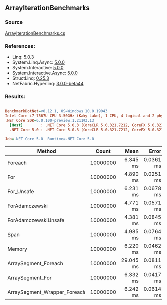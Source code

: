 ﻿## ArrayIterationBenchmarks

### Source
[ArrayIterationBenchmarks.cs](../NetFabric.Hyperlinq.Benchmarks/Benchmarks/ArrayIterationBenchmarks.cs)

### References:
- Linq: 5.0.3
- System.Linq.Async: [5.0.0](https://www.nuget.org/packages/System.Linq.Async/5.0.0)
- System.Interactive: [5.0.0](https://www.nuget.org/packages/System.Interactive/5.0.0)
- System.Interactive.Async: [5.0.0](https://www.nuget.org/packages/System.Interactive.Async/5.0.0)
- StructLinq: [0.25.3](https://www.nuget.org/packages/StructLinq/0.25.3)
- NetFabric.Hyperlinq: [3.0.0-beta44](https://www.nuget.org/packages/NetFabric.Hyperlinq/3.0.0-beta44)

### Results:
``` ini

BenchmarkDotNet=v0.12.1, OS=Windows 10.0.19043
Intel Core i7-7567U CPU 3.50GHz (Kaby Lake), 1 CPU, 4 logical and 2 physical cores
.NET Core SDK=6.0.100-preview.1.21103.13
  [Host]        : .NET Core 5.0.3 (CoreCLR 5.0.321.7212, CoreFX 5.0.321.7212), X64 RyuJIT
  .NET Core 5.0 : .NET Core 5.0.3 (CoreCLR 5.0.321.7212, CoreFX 5.0.321.7212), X64 RyuJIT

Job=.NET Core 5.0  Runtime=.NET Core 5.0  

```
|                       Method |    Count |      Mean |     Error |    StdDev | Ratio | RatioSD |
|----------------------------- |--------- |----------:|----------:|----------:|------:|--------:|
|                      Foreach | 10000000 |  6.345 ms | 0.0361 ms | 0.0338 ms |  1.00 |    0.00 |
|                          For | 10000000 |  4.890 ms | 0.0251 ms | 0.0196 ms |  0.77 |    0.00 |
|                   For_Unsafe | 10000000 |  6.231 ms | 0.0678 ms | 0.0634 ms |  0.98 |    0.01 |
|               ForAdamczewski | 10000000 |  4.771 ms | 0.0571 ms | 0.0477 ms |  0.75 |    0.01 |
|         ForAdamczewskiUnsafe | 10000000 |  4.381 ms | 0.0845 ms | 0.0749 ms |  0.69 |    0.01 |
|                         Span | 10000000 |  4.985 ms | 0.0764 ms | 0.0597 ms |  0.78 |    0.01 |
|                       Memory | 10000000 |  6.220 ms | 0.0462 ms | 0.0410 ms |  0.98 |    0.01 |
|         ArraySegment_Foreach | 10000000 | 29.045 ms | 0.0811 ms | 0.0678 ms |  4.57 |    0.03 |
|             ArraySegment_For | 10000000 |  6.332 ms | 0.0417 ms | 0.0370 ms |  1.00 |    0.01 |
| ArraySegment_Wrapper_Foreach | 10000000 |  6.242 ms | 0.0614 ms | 0.0574 ms |  0.98 |    0.01 |
